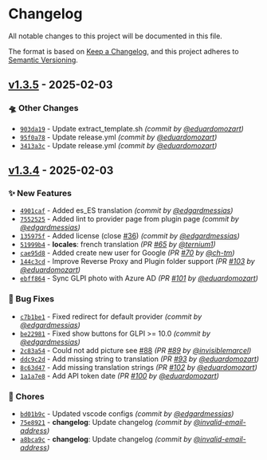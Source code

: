 # Changelog
All notable changes to this project will be documented in this file.

The format is based on [Keep a Changelog](https://keepachangelog.com/en/1.0.0/),
and this project adheres to [Semantic Versioning](https://semver.org/spec/v2.0.0.html).

## [v1.3.5] - 2025-02-03
### :flying_saucer: Other Changes
- [`903da19`](https://github.com/eduardomozart/glpi-singlesignon/commit/903da193d1cf276b74240b4ec82608427baa826b) - Update extract_template.sh *(commit by [@eduardomozart](https://github.com/eduardomozart))*
- [`95f0a78`](https://github.com/eduardomozart/glpi-singlesignon/commit/95f0a789ff4e891e40bc42a47733cfd402c049c1) - Update release.yml *(commit by [@eduardomozart](https://github.com/eduardomozart))*
- [`3413a3c`](https://github.com/eduardomozart/glpi-singlesignon/commit/3413a3cef09f05ed17be774d70181636a6394ff4) - Update release.yml *(commit by [@eduardomozart](https://github.com/eduardomozart))*


## [v1.3.4] - 2025-02-03
### :sparkles: New Features
- [`4901caf`](https://github.com/eduardomozart/glpi-singlesignon/commit/4901cafe3c5d3eb0f7f41e93bff4a50912c166ae) - Added es_ES translation *(commit by [@edgardmessias](https://github.com/edgardmessias))*
- [`7552525`](https://github.com/eduardomozart/glpi-singlesignon/commit/755252547056d650a3e5a4c394c2b6af865e4ede) - Added lint to provider page from plugin page *(commit by [@edgardmessias](https://github.com/edgardmessias))*
- [`135975f`](https://github.com/eduardomozart/glpi-singlesignon/commit/135975fa192032871d5bbb10e13d300a05884506) - Added license (close [#36](https://github.com/eduardomozart/glpi-singlesignon/pull/36)) *(commit by [@edgardmessias](https://github.com/edgardmessias))*
- [`51999b4`](https://github.com/eduardomozart/glpi-singlesignon/commit/51999b40dfe7fafa9473755820acdd60cdc808fe) - **locales**: french translation *(PR [#65](https://github.com/eduardomozart/glpi-singlesignon/pull/65) by [@ternium1](https://github.com/ternium1))*
- [`cae95d8`](https://github.com/eduardomozart/glpi-singlesignon/commit/cae95d8a43c9c375368c10b46c640926b690e5df) - Added create new user for Google *(PR [#70](https://github.com/eduardomozart/glpi-singlesignon/pull/70) by [@ch-tm](https://github.com/ch-tm))*
- [`144c3cd`](https://github.com/eduardomozart/glpi-singlesignon/commit/144c3cdc9c4d7915c64b21e8b64f56c522b40d90) - Improve Reverse Proxy and Plugin folder support *(PR [#103](https://github.com/eduardomozart/glpi-singlesignon/pull/103) by [@eduardomozart](https://github.com/eduardomozart))*
- [`ebff864`](https://github.com/eduardomozart/glpi-singlesignon/commit/ebff8646f933038ad94969cc1a424135381f9f9f) - Sync GLPI photo with Azure AD *(PR [#101](https://github.com/eduardomozart/glpi-singlesignon/pull/101) by [@eduardomozart](https://github.com/eduardomozart))*

### :bug: Bug Fixes
- [`c7b1be1`](https://github.com/eduardomozart/glpi-singlesignon/commit/c7b1be17b3c2d80c6df31d334d3c7d3de1214a74) - Fixed redirect for default provider *(commit by [@edgardmessias](https://github.com/edgardmessias))*
- [`be22981`](https://github.com/eduardomozart/glpi-singlesignon/commit/be229815a7f026e40903c588dc1c1eb3d7fef972) - Fixed show buttons for GLPI >= 10.0 *(commit by [@edgardmessias](https://github.com/edgardmessias))*
- [`2c83a54`](https://github.com/eduardomozart/glpi-singlesignon/commit/2c83a54f013e596d28b7d52beb56145d2555f4b0) - Could not add picture see [#88](https://github.com/eduardomozart/glpi-singlesignon/pull/88) *(PR [#89](https://github.com/eduardomozart/glpi-singlesignon/pull/89) by [@invisiblemarcel](https://github.com/invisiblemarcel))*
- [`ddc9c2d`](https://github.com/eduardomozart/glpi-singlesignon/commit/ddc9c2ddc1a3dd7fe1f76c44c844b1d3e690c9d7) - Add missing string to translation *(PR [#93](https://github.com/eduardomozart/glpi-singlesignon/pull/93) by [@eduardomozart](https://github.com/eduardomozart))*
- [`8c63d47`](https://github.com/eduardomozart/glpi-singlesignon/commit/8c63d47f64f5ab190b39ce39ecf0743ad5d23e05) - Add missing translation strings *(PR [#102](https://github.com/eduardomozart/glpi-singlesignon/pull/102) by [@eduardomozart](https://github.com/eduardomozart))*
- [`1a1a7e8`](https://github.com/eduardomozart/glpi-singlesignon/commit/1a1a7e8c7a4f8786bfdbc275b09efeae63cf3cc1) - Add API token date *(PR [#100](https://github.com/eduardomozart/glpi-singlesignon/pull/100) by [@eduardomozart](https://github.com/eduardomozart))*

### :wrench: Chores
- [`bd01b9c`](https://github.com/eduardomozart/glpi-singlesignon/commit/bd01b9c045b7dec749f51ccd608e0badbdd22fe7) - Updated vscode configs *(commit by [@edgardmessias](https://github.com/edgardmessias))*
- [`75e8921`](https://github.com/eduardomozart/glpi-singlesignon/commit/75e892101e8c7930fb9b2767872f5bc222395b1e) - **changelog**: Update changelog *(commit by [@invalid-email-address](https://github.com/invalid-email-address))*
- [`a8bca9c`](https://github.com/eduardomozart/glpi-singlesignon/commit/a8bca9c753b7b0d2b780a0045febeca6da7208fc) - **changelog**: Update changelog *(commit by [@invalid-email-address](https://github.com/invalid-email-address))*

[v1.3.4]: https://github.com/eduardomozart/glpi-singlesignon/compare/v1.3.3...v1.3.4
[v1.3.5]: https://github.com/eduardomozart/glpi-singlesignon/compare/v1.3.4...v1.3.5
